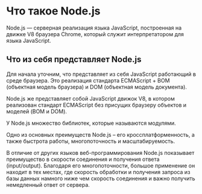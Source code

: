 # Что такое Node.js
Node.js — серверная реализация языка JavaScript, построенная на движке V8 браузера Chrome, который служит интерпретатором для языка JavaScript.

## Что из себя представляет Node.js
Для начала уточним, что представляет из себя JavaScript работающий в среде браузера. Это реализация стандарта ECMAScript + BOM (объектная модель браузера) и DOM (объектная модель документа).

Node.js же представляет собой JavaScript движок V8, в котором реализован стандарт ECMAScript без присущих браузеру объектов и моделей (BOM и DOM).

 У Node.js множество библиотек, которые называются модулями.

Одно из основных преимуществ Node.js – его кроссплатформенность, а также быстрота работы, многопоточность и масштабируемость.

В отличие от других языков веб-программирования Node.js показывает преимущество в скорости соединения и получения ответа (input/output). Благодаря его многопоточности, большое применение он находит в тех местах, где скорость обработки и получения запроса из базы данных намного ниже чем скорость соединения и важно получить немедленный ответ от сервера.